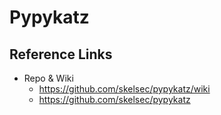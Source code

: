# Pypykatz

## Reference Links 
- Repo & Wiki 
  - https://github.com/skelsec/pypykatz/wiki
  - https://github.com/skelsec/pypykatz